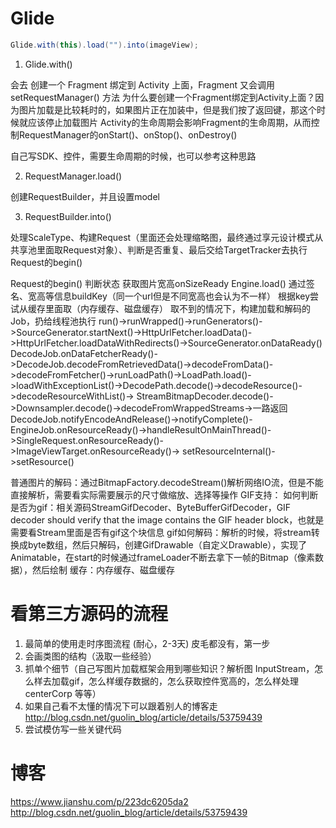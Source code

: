 # Glide

```java
Glide.with(this).load("").into(imageView);
```

1. Glide.with()

会去 创建一个 Fragment 绑定到 Activity 上面，Fragment 又会调用 setRequestManager() 方法
为什么要创建一个Fragment绑定到Activity上面？因为图片加载是比较耗时的，如果图片正在加装中，但是我们按了返回键，那这个时候就应该停止加载图片
Activity的生命周期会影响Fragment的生命周期，从而控制RequestManager的onStart()、onStop()、onDestroy()

自己写SDK、控件，需要生命周期的时候，也可以参考这种思路

2. RequestManager.load()

创建RequestBuilder，并且设置model

3. RequestBuilder.into()

处理ScaleType、构建Request（里面还会处理缩略图，最终通过享元设计模式从共享池里面取Request对象）、判断是否重复、最后交给TargetTracker去执行Request的begin()

Request的begin()
    判断状态
    获取图片宽高onSizeReady
    Engine.load()
        通过签名、宽高等信息buildKey（同一个url但是不同宽高也会认为不一样）
        根据key尝试从缓存里面取（内存缓存、磁盘缓存）
        取不到的情况下，构建加载和解码的Job，扔给线程池执行
        run()->runWrapped()->runGenerators()->SourceGenerator.startNext()->HttpUrlFetcher.loadData()->HttpUrlFetcher.loadDataWithRedirects()->SourceGenerator.onDataReady()
        DecodeJob.onDataFetcherReady()->DecodeJob.decodeFromRetrievedData()->decodeFromData()->decodeFromFetcher()->runLoadPath()->LoadPath.load()->loadWithExceptionList()->DecodePath.decode()->decodeResource()->decodeResourceWithList()->
        StreamBitmapDecoder.decode()->Downsampler.decode()->decodeFromWrappedStreams->一路返回DecodeJob.notifyEncodeAndRelease()->notifyComplete()-EngineJob.onResourceReady()->handleResultOnMainThread()->SingleRequest.onResourceReady()->ImageViewTarget.onResourceReady()->
        setResourceInternal()->setResource()
    
普通图片的解码：通过BitmapFactory.decodeStream()解析网络IO流，但是不能直接解析，需要看实际需要展示的尺寸做缩放、选择等操作
GIF支持：
    如何判断是否为gif：相关源码StreamGifDecoder、ByteBufferGifDecoder，GIF decoder should verify that the image contains the GIF header block，也就是需要看Stream里面是否有gif这个块信息
    gif如何解码：解析的时候，将stream转换成byte数组，然后只解码，创建GifDrawable（自定义Drawable），实现了Animatable，在start的时候通过frameLoader不断去拿下一帧的Bitmap（像素数据），然后绘制
缓存：内存缓存、磁盘缓存

# 看第三方源码的流程

1. 最简单的使用走时序图流程 (耐心，2-3天) 皮毛都没有，第一步
2. 会画类图的结构（汲取一些经验）
3. 抓单个细节（自己写图片加载框架会用到哪些知识？解析图 InputStream，怎么样去加载gif，怎么样缓存数据的，怎么获取控件宽高的，怎么样处理centerCorp 等等）
4. 如果自己看不太懂的情况下可以跟着别人的博客走 http://blog.csdn.net/guolin_blog/article/details/53759439
5. 尝试模仿写一些关键代码

# 博客

https://www.jianshu.com/p/223dc6205da2
http://blog.csdn.net/guolin_blog/article/details/53759439